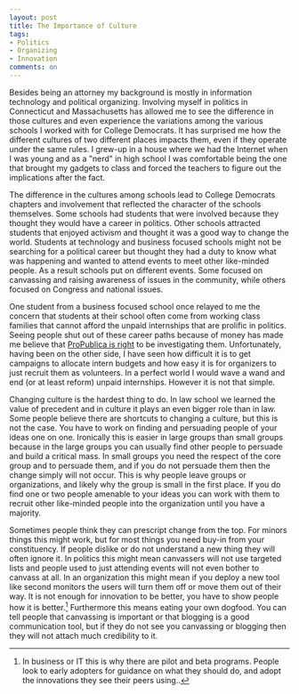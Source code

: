 ```yaml
---
layout: post
title: The Importance of Culture
tags: 
- Politics
- Organizing
- Innovation
comments: on
---
```

Besides being an attorney my background is mostly in information technology and political organizing. Involving myself in politics in Connecticut and Massachusetts has allowed me to see the difference in those cultures and even experience the variations among the various schools I worked with for College Democrats. It has surprised me how the different cultures of two different places impacts them, even if they operate under the same rules. I grew-up in a house where we had the Internet when I was young and as a "nerd" in high school I was comfortable being the one that brought my gadgets to class and forced the teachers to figure out the implications after the fact. 

The difference in the cultures among schools lead to College Democrats chapters and involvement that reflected the character of the schools themselves. Some schools had students that were involved because they thought they would have a career in politics. Other schools attracted students that enjoyed activism and thought it was a good way to change the world. Students at technology and business focused schools might not be searching for a political career but thought they had a duty to know what was happening and wanted to attend events to meet other like-minded people. As a result schools put on different events. Some focused on canvassing and raising awareness of issues in the community, while others focused on Congress and national issues.

One student from a business focused school once relayed to me the concern that students at their school often come from working class families that cannot afford the unpaid internships that are prolific in politics. Seeing people shut out of these career paths because of money has made me believe that [ProPublica is right](http://www.propublica.org/series/internships) to be investigating them. Unfortunately, having been on the other side, I have seen how difficult it is to get campaigns to allocate intern budgets and how easy it is for organizers to just recruit them as volunteers. In a perfect world I would wave a wand and end (or at least reform) unpaid internships. However it is not that simple. 

Changing culture is the hardest thing to do. In law school we learned the value of precedent and in culture it plays an even bigger role than in law. Some people believe there are shortcuts to changing a culture, but this is not the case. You have to work on finding and persuading people of your ideas one on one. Ironically this is easier in large groups than small groups because in the large groups you can usually find other people to persuade and build a critical mass. In small groups you need the respect of the core group and to persuade them, and if you do not persuade them then the change simply will not occur. This is why people leave groups or organizations, and likely why the group is small in the first place. If you do find one or two people amenable to your ideas you can work with them to recruit other like-minded people into the organization until you have a majority.

Sometimes people think they can prescript change from the top. For minors things this might work, but for most things you need buy-in from your constituency. If people dislike or do not understand a new thing they will often ignore it. In politics this might mean canvassers will not use targeted lists and  people used to just attending events will not even bother to canvass at all. In an organization this might mean if you deploy a new tool like second monitors the users will turn them off or move them out of their way. It is not enough for innovation to be better, you have to show people how it is better.[^1] Furthermore this means eating your own dogfood. You can tell people that canvassing is important or that blogging is a good communication tool, but if they do not see you canvassing or blogging then they will not attach much credibility to it.

[^1]: In business or IT this is why there are pilot and beta programs. People look to early adopters for guidance on what they should do, and adopt the innovations they see their peers using..
